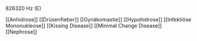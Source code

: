 826320 Hz (E)

[[Anhidrose]]
[[Drüsenfieber]]
[[Gynäkomastie]]
[[Hypohidrose]]
[[Infektiöse Mononukleose]]
[[Kissing Disease]]
[[Minimal Change Disease]]
[[Nephrose]]